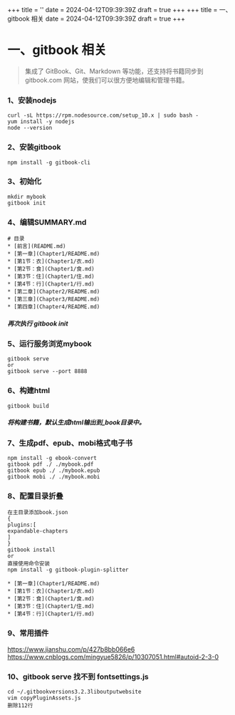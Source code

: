 +++
title = ''
date = 2024-04-12T09:39:39Z
draft = true
+++
+++
title = 一、gitbook 相关
date = 2024-04-12T09:39:39Z
draft = true
+++
# 一、gitbook 相关
> 集成了 GitBook、Git、Markdown 等功能，还支持将书籍同步到 gitbook.com 网站，使我们可以很方便地编辑和管理书籍。
### 1、安装nodejs
```
curl -sL https://rpm.nodesource.com/setup_10.x | sudo bash -
yum install -y nodejs
node --version
```
### 2、安装gitbook
```
npm install -g gitbook-cli
```
### 3、初始化
```
mkdir mybook
gitbook init
```
### 4、编辑SUMMARY.md
```
# 目录
* [前言](README.md)
* [第一章](Chapter1/README.md)
* [第1节：衣](Chapter1/衣.md)
* [第2节：食](Chapter1/食.md)
* [第3节：住](Chapter1/住.md)
* [第4节：行](Chapter1/行.md)
* [第二章](Chapter2/README.md)
* [第三章](Chapter3/README.md)
* [第四章](Chapter4/README.md)
```
##### 再次执行 gitbook init
### 5、运行服务浏览mybook
```
gitbook serve
or
gitbook serve --port 8888
```
### 6、构建html
```
gitbook build
```
##### 将构建书籍，默认生成html输出到_book目录中。
### 7、生成pdf、epub、mobi格式电子书
```
npm install -g ebook-convert
gitbook pdf ./ ./mybook.pdf
gitbook epub ./ ./mybook.epub
gitbook mobi ./ ./mybook.mobi
```
### 8、配置目录折叠
```
在主目录添加book.json
{
plugins:[
expandable-chapters
]
}
gitbook install
or
直接使用命令安装
npm install -g gitbook-plugin-splitter
```
```
* [第一章](Chapter1/README.md)
* [第1节：衣](Chapter1/衣.md)
* [第2节：食](Chapter1/食.md)
* [第3节：住](Chapter1/住.md)
* [第4节：行](Chapter1/行.md)
```
### 9、常用插件
https://www.jianshu.com/p/427b8bb066e6
https://www.cnblogs.com/mingyue5826/p/10307051.html#autoid-2-3-0
### 10、gitbook serve 找不到 fontsettings.js
```
cd ~/.gitbookversions3.2.3liboutputwebsite
vim copyPluginAssets.js
删除112行
```
